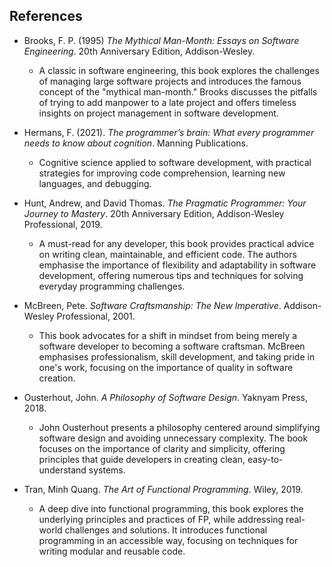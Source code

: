 
## References

- Brooks, F. P. (1995) *The Mythical Man-Month: Essays on Software Engineering*. 20th Anniversary Edition, Addison-Wesley.  
  - A classic in software engineering, this book explores the challenges of managing
  large software projects and introduces the famous concept of the "mythical man-month."
  Brooks discusses the pitfalls of trying to add manpower to a late project and
  offers timeless insights on project management in software development.

- Hermans, F. (2021). *The programmer’s brain: What every programmer needs to know about cognition*. Manning Publications.
  - Cognitive science applied to software development, with practical strategies for
  improving code comprehension, learning new languages, and debugging.

- Hunt, Andrew, and David Thomas. *The Pragmatic Programmer: Your Journey to Mastery*. 20th Anniversary Edition, Addison-Wesley Professional, 2019.  
  - A must-read for any developer, this book provides practical advice on writing
  clean, maintainable, and efficient code. The authors emphasise the importance of
  flexibility and adaptability in software development, offering numerous tips
  and techniques for solving everyday programming challenges.

- McBreen, Pete. *Software Craftsmanship: The New Imperative*. Addison-Wesley Professional, 2001.  
  - This book advocates for a shift in mindset from being merely a software
  developer to becoming a software craftsman. McBreen emphasises professionalism,
  skill development, and taking pride in one's work, focusing on the importance
  of quality in software creation.

- Ousterhout, John. *A Philosophy of Software Design*. Yaknyam Press, 2018.  
  - John Ousterhout presents a philosophy centered around simplifying software
  design and avoiding unnecessary complexity. The book focuses on the importance
  of clarity and simplicity, offering principles that guide developers in creating
  clean, easy-to-understand systems.

- Tran, Minh Quang. *The Art of Functional Programming*. Wiley, 2019.
  - A deep dive into functional programming, this book explores the underlying
  principles and practices of FP, while addressing real-world challenges and
  solutions. It introduces functional programming in an accessible way, focusing
  on techniques for writing modular and reusable code.

